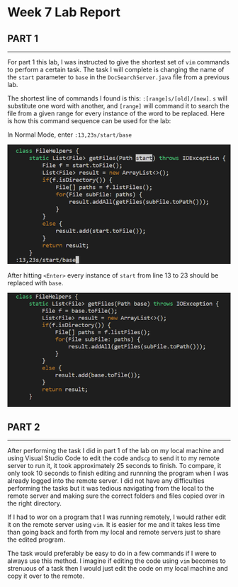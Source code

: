 # Week 7 Lab Report

## **PART 1**
---

For part 1 this lab, I was instructed to give the shortest set of `vim` commands to perform a certain task. The task I will complete is changing the name of the `start` parameter to `base` in the `DocSearchServer.java` file from a previous lab. 

The shortest line of commands I found is this: `:[range]s/[old]/[new]`. `s` will substitute one word with another, and `[range]` will command it to search the file from a given range for every instance of the word to be replaced. Here is how this command sequence can be used for the lab:

In Normal Mode, enter `:13,23s/start/base`

![Image](screenshots/lab5/before.png)

After hitting `<Enter>` every instance of `start` from line 13 to 23 should be replaced with `base`.

![Image](screenshots/lab5/after.png)

## **PART 2**
---
After performing the task I did in part 1 of the lab on my local machine and using Visual Studio Code to edit the code and`scp` to send it to my remote server to run it, it took approximately 25 seconds to finish. To compare, it only took 10 seconds to finish editing and runnning the program when I was already logged into the remote server. I did not have any difficulties performing the tasks but it was tedious navigating from the local to the remote server and making sure the correct folders and files copied over in the right directory.

If I had to wor on a program that I was running remotely, I would rather edit it on the remote server using `vim`. It is easier for me and it takes less time than going back and forth from my local and remote servers just to share the edited program.

The task would preferably be easy to do in a few commands if I were to always use this method. I imagine if editing the code using `vim` becomes to strenuous of a task then I would just edit the code on my local machine and copy it over to the remote. 